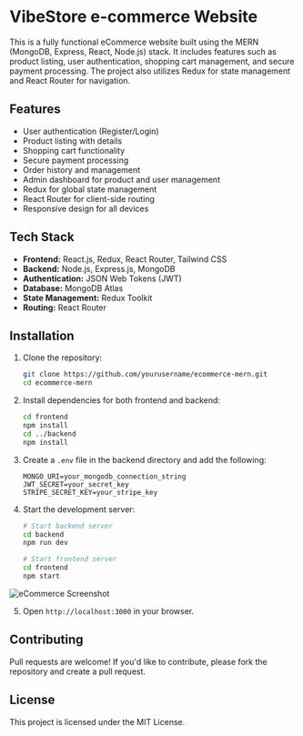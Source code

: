 # VibeStore e-commerce Website

This is a fully functional eCommerce website built using the MERN (MongoDB, Express, React, Node.js) stack. It includes features such as product listing, user authentication, shopping cart management, and secure payment processing. The project also utilizes Redux for state management and React Router for navigation.

## Features

- User authentication (Register/Login)
- Product listing with details
- Shopping cart functionality
- Secure payment processing
- Order history and management
- Admin dashboard for product and user management
- Redux for global state management
- React Router for client-side routing
- Responsive design for all devices

## Tech Stack

- **Frontend:** React.js, Redux, React Router, Tailwind CSS
- **Backend:** Node.js, Express.js, MongoDB
- **Authentication:** JSON Web Tokens (JWT)
- **Database:** MongoDB Atlas
- **State Management:** Redux Toolkit
- **Routing:** React Router

## Installation

1. Clone the repository:
   ```sh
   git clone https://github.com/yourusername/ecommerce-mern.git
   cd ecommerce-mern
   ```

2. Install dependencies for both frontend and backend:
   ```sh
   cd frontend
   npm install
   cd ../backend
   npm install
   ```

3. Create a `.env` file in the backend directory and add the following:
   ```env
   MONGO_URI=your_mongodb_connection_string
   JWT_SECRET=your_secret_key
   STRIPE_SECRET_KEY=your_stripe_key
   ```

4. Start the development server:
   ```sh
   # Start backend server
   cd backend
   npm run dev
   
   # Start frontend server
   cd frontend
   npm start
   ```
![eCommerce Screenshot](https://raw.githubusercontent.com/yourusername/repository/main/assets/image.pn)

5. Open `http://localhost:3000` in your browser.

## Contributing
Pull requests are welcome! If you'd like to contribute, please fork the repository and create a pull request.

## License
This project is licensed under the MIT License.

